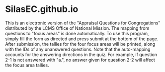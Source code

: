 # SilasEC.github.io
This is an electronic version of the "Appraisal Questions for Congregations" distributed by the LCMS Office of National Mission. The mapping from questions to "focus areas" is done automatically. To use this program, simply fill the form as directed and press submit at the bottom of the page. After submission, the tallies for the four focus areas will be printed, along with the IDs of any unanswered questions. 
Note that the auto-mapping accounts for the answering directions in the quiz. For example, if question 2-1 is not answered with "a.", no answer given for question 2-2 will affect the focus area tallies.